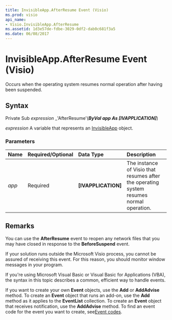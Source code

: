 ```yaml
---
title: InvisibleApp.AfterResume Event (Visio)
ms.prod: visio
api_name:
- Visio.InvisibleApp.AfterResume
ms.assetid: 1d3e57de-fdbe-3029-0df2-dab0c681f3a5
ms.date: 06/08/2017
---
```



# InvisibleApp.AfterResume Event (Visio)

Occurs when the operating system resumes normal operation after having been suspended.


## Syntax

 Private Sub _expression_ _'AfterResume'(**_ByVal app As [IVAPPLICATION]_**)

 _expression_ A variable that represents an [InvisibleApp](./Visio.InvisibleApp.md) object.


### Parameters



|**Name**|**Required/Optional**|**Data Type**|**Description**|
|:-----|:-----|:-----|:-----|
| _app_|Required| **[IVAPPLICATION]**|The instance of Visio that resumes after the operating system resumes normal operation.|

## Remarks

You can use the  **AfterResume** event to reopen any network files that you may have closed in response to the **BeforeSuspend** event.

If your solution runs outside the Microsoft Visio process, you cannot be assured of receiving this event. For this reason, you should monitor window messages in your program.

If you're using Microsoft Visual Basic or Visual Basic for Applications (VBA), the syntax in this topic describes a common, efficient way to handle events.

If you want to create your own  **Event** objects, use the **Add** or **AddAdvise** method. To create an **Event** object that runs an add-on, use the **Add** method as it applies to the **EventList** collection. To create an **Event** object that receives notification, use the **AddAdvise** method. To find an event code for the event you want to create, see[Event codes](../visio/Concepts/event-codesvisio.md).


